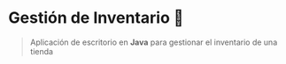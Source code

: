 # **Gestión de Inventario** 🏪

> Aplicación de escritorio en **Java** para gestionar el inventario de una tienda
